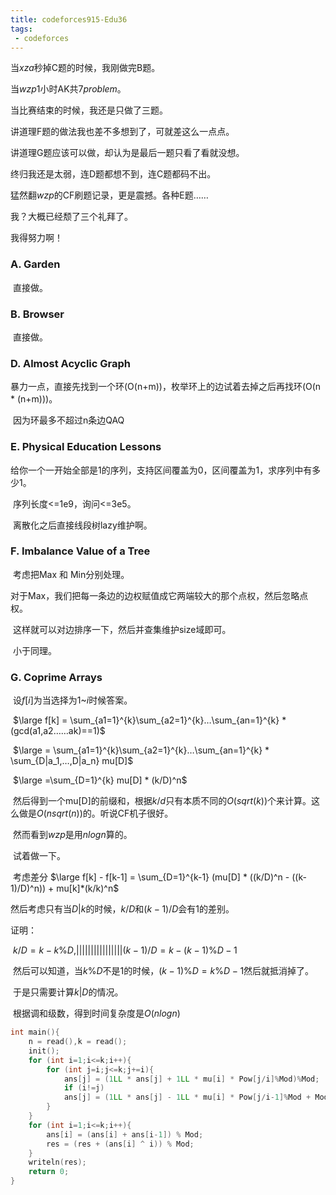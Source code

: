 ```yaml
---
title: codeforces915-Edu36
tags:
 - codeforces
---
```


当$xza$秒掉C题的时候，我刚做完B题。

当$wzp$1小时AK共$7problem$。

当比赛结束的时候，我还是只做了三题。

讲道理F题的做法我也差不多想到了，可就差这么一点点。

讲道理G题应该可以做，却认为是最后一题只看了看就没想。

终归我还是太弱，连D题都想不到，连C题都码不出。

<!--more-->

猛然翻$wzp$的CF刷题记录，更是震撼。各种E题……

我？大概已经颓了三个礼拜了。

我得努力啊！

### A. Garden

​	直接做。

### B. Browser

​	直接做。

### D. Almost Acyclic Graph

​	暴力一点，直接先找到一个环(O(n+m))，枚举环上的边试着去掉之后再找环(O(n * (n+m)))。

​	因为环最多不超过n条边QAQ

### E. Physical Education Lessons

​	给你一个一开始全部是1的序列，支持区间覆盖为0，区间覆盖为1，求序列中有多少1。

​	序列长度<=1e9，询问<=3e5。

​	离散化之后直接线段树lazy维护啊。

### F. Imbalance Value of a Tree

​	考虑把Max 和 Min分别处理。

​	对于Max，我们把每一条边的边权赋值成它两端较大的那个点权，然后忽略点权。

​	这样就可以对边排序一下，然后并查集维护size域即可。

​	小于同理。

### G. Coprime Arrays

​	设$f[i]$为当选择为$1$~$i$时候答案。

​	$\large f[k] = \sum_{a1=1}^{k}\sum_{a2=1}^{k}…\sum_{an=1}^{k} * (gcd(a1,a2……ak)==1)$

​		$\large = \sum_{a1=1}^{k}\sum_{a2=1}^{k}…\sum_{an=1}^{k} * \sum_{D|a_1,…,D|a_n} mu[D]$

​		$\large =\sum_{D=1}^{k} mu[D] * (k/D)^n$

​	然后得到一个mu[D]的前缀和，根据$k/d$只有本质不同的$O(sqrt(k))$个来计算。这么做是$O(nsqrt(n))$的。听说CF机子很好。

​	然而看到$wzp$是用$n log n$算的。

​	试着做一下。

​	考虑差分	$\large f[k] - f[k-1] = \sum_{D=1}^{k-1} (mu[D] * ((k/D)^n - ((k-1)/D)^n))  + mu[k]*(k/k)^n$

然后考虑只有当$D|k$的时候，$k/D$和$(k-1)/D$会有1的差别。

证明：

​	$k/D = k - k \% D$,||||||||||||||||$(k-1) / D = k - (k-1) \% D - 1$

​	然后可以知道，当$k\%D$不是1的时候，$(k-1)\%D = k\%D-1$然后就抵消掉了。

​	于是只需要计算$k|D$的情况。

​	根据调和级数，得到时间复杂度是$O(n log n)$

```c++
int main(){
	n = read(),k = read();
	init();
	for (int i=1;i<=k;i++){
		for (int j=i;j<=k;j+=i){
			ans[j] = (1LL * ans[j] + 1LL * mu[i] * Pow[j/i]%Mod)%Mod;
			if (i!=j)
			ans[j] = (1LL * ans[j] - 1LL * mu[i] * Pow[j/i-1]%Mod + Mod)%Mod;
		}
	}
	for (int i=1;i<=k;i++){
		ans[i] = (ans[i] + ans[i-1]) % Mod;
		res = (res + (ans[i] ^ i)) % Mod;
	}
	writeln(res);
	return 0;
}
```
